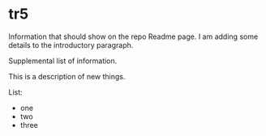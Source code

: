# tr5

Information that should show on the repo Readme page.  I am adding some details to the introductory paragraph.

Supplemental list of information.

This is a description of new things.

List:
- one
- two
- three
